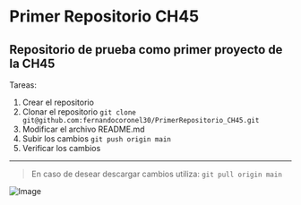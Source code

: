 # Primer Repositorio CH45

## Repositorio de prueba como primer proyecto de la CH45

Tareas:
1. Crear el repositorio
2. Clonar el repositorio
`git clone git@github.com:fernandocoronel30/PrimerRepositorio_CH45.git `
3. Modificar el archivo README.md
4. Subir los cambios
`git push origin main `
5. Verificar los cambios

---

> En caso de desear descargar cambios utiliza:
`git pull origin main `


![Image](https://github.com/fluidicon.png)
